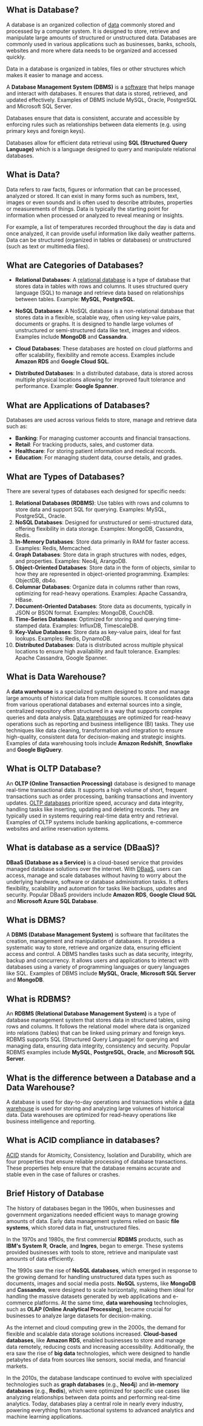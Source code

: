 ## What is Database?

A database is an organized collection of [data][1] commonly stored and processed by a computer system. It is designed to store, retrieve and manipulate large amounts of structured or unstructured data. Databases are commonly used in various applications such as businesses, banks, schools, websites and more where data needs to be organized and accessed quickly.

Data in a database is organized in tables, files or other structures which makes it easier to manage and access.

A **Database Management System (DBMS)** is a [software][2] that helps manage and interact with databases. It ensures that data is stored, retrieved, and updated effectively. Examples of DBMS include MySQL, Oracle, PostgreSQL and Microsoft SQL Server.

Databases ensure that data is consistent, accurate and accessible by enforcing rules such as relationships between data elements (e.g. using primary keys and foreign keys).

Databases allow for efficient data retrieval using **SQL (Structured Query Language)** which is a language designed to query and manipulate relational databases.

## What is Data?

Data refers to raw facts, figures or information that can be processed, analyzed or stored. It can exist in many forms such as numbers, text, images or even sounds and is often used to describe attributes, properties or measurements of things. Data is typically the starting point for information when processed or analyzed to reveal meaning or insights. 

For example, a list of temperatures recorded throughout the day is data and once analyzed, it can provide useful information like daily weather patterns. Data can be structured (organized in tables or databases) or unstructured (such as text or multimedia files).

## What are Categories of Databases?

- **Relational Databases**: A [relational database][3] is a type of database that stores data in tables with rows and columns. It uses structured query language (SQL) to manage and retrieve data based on relationships between tables. Example: **MySQL**, **PostgreSQL**.
    
- **NoSQL Databases**: A NoSQL database is a non-relational database that stores data in a flexible, scalable way, often using key-value pairs, documents or graphs. It is designed to handle large volumes of unstructured or semi-structured data like text, images and videos. Examples include **MongoDB** and **Cassandra**.
    
- **Cloud Databases**: These databases are hosted on cloud platforms and offer scalability, flexibility and remote access. Examples include **Amazon RDS** and **Google Cloud SQL**.
    
- **Distributed Databases**: In a distributed database, data is stored across multiple physical locations allowing for improved fault tolerance and performance. Example: **Google Spanner**.

## What are Applications of Databases?

Databases are used across various fields to store, manage and retrieve data such as:

-   **Banking**: For managing customer accounts and financial transactions.
-   **Retail**: For tracking products, sales, and customer data.
-   **Healthcare**: For storing patient information and medical records.
-   **Education**: For managing student data, course details, and grades.

## What are Types of Databases?

There are several types of databases each designed for specific needs:

1.  **Relational Databases (RDBMS)**: Use tables with rows and columns to store data and support SQL for querying. Examples: MySQL, PostgreSQL, Oracle.
2.  **NoSQL Databases**: Designed for unstructured or semi-structured data, offering flexibility in data storage. Examples: MongoDB, Cassandra, Redis.
3.  **In-Memory Databases**: Store data primarily in RAM for faster access. Examples: Redis, Memcached.
4.  **Graph Databases**: Store data in graph structures with nodes, edges, and properties. Examples: Neo4j, ArangoDB.
5.  **Object-Oriented Databases**: Store data in the form of objects, similar to how they are represented in object-oriented programming. Examples: ObjectDB, db4o.
6.  **Columnar Databases**: Organize data in columns rather than rows, optimizing for read-heavy operations. Examples: Apache Cassandra, HBase.
7.  **Document-Oriented Databases**: Store data as documents, typically in JSON or BSON format. Examples: MongoDB, CouchDB.
8.  **Time-Series Databases**: Optimized for storing and querying time-stamped data. Examples: InfluxDB, TimescaleDB.
9.  **Key-Value Databases**: Store data as key-value pairs, ideal for fast lookups. Examples: Redis, DynamoDB.
10.  **Distributed Databases**: Data is distributed across multiple physical locations to ensure high availability and fault tolerance. Examples: Apache Cassandra, Google Spanner.

## What is Data Warehouse?

A **data warehouse** is a specialized system designed to store and manage large amounts of historical data from multiple sources. It consolidates data from various operational databases and external sources into a single, centralized repository often structured in a way that supports complex queries and data analysis. [Data warehouses][6] are optimized for read-heavy operations such as reporting and business intelligence (BI) tasks. They use techniques like data cleaning, transformation and integration to ensure high-quality, consistent data for decision-making and strategic insights. Examples of data warehousing tools include **Amazon Redshift**, **Snowflake** and **Google BigQuery**.

## What is OLTP Database?

An **OLTP (Online Transaction Processing)** database is designed to manage real-time transactional data. It supports a high volume of short, frequent transactions such as order processing, banking transactions and inventory updates. [OLTP databases][5] prioritize speed, accuracy and data integrity, handling tasks like inserting, updating and deleting records. They are typically used in systems requiring real-time data entry and retrieval. Examples of OLTP systems include banking applications, e-commerce websites and airline reservation systems.

## What is database as a service (DBaaS)?

**DBaaS (Database as a Service)** is a cloud-based service that provides managed database solutions over the internet. With [DBaaS][7], users can access, manage and scale databases without having to worry about the underlying hardware, software or database administration tasks. It offers flexibility, scalability and automation for tasks like backups, updates and security. Popular DBaaS providers include **Amazon RDS**, **Google Cloud SQL** and **Microsoft Azure SQL Database**.

## What is DBMS?

A **DBMS (Database Management System)** is software that facilitates the creation, management and manipulation of databases. It provides a systematic way to store, retrieve and organize data, ensuring efficient access and control. A DBMS handles tasks such as data security, integrity, backup and concurrency. It allows users and applications to interact with databases using a variety of programming languages or query languages like SQL. Examples of DBMS include **MySQL**, **Oracle**, **Microsoft SQL Server** and **MongoDB**.

## What is RDBMS?

An **RDBMS (Relational Database Management System)** is a type of database management system that stores data in structured tables, using rows and columns. It follows the relational model where data is organized into relations (tables) that can be linked using primary and foreign keys. RDBMS supports SQL (Structured Query Language) for querying and managing data, ensuring data integrity, consistency and security. Popular RDBMS examples include **MySQL**, **PostgreSQL**, **Oracle**, and **Microsoft SQL Server**.

## What is the difference between a Database and a Data Warehouse?

A database is used for day-to-day operations and transactions while a [data warehouse][6] is used for storing and analyzing large volumes of historical data. Data warehouses are optimized for read-heavy operations like business intelligence and reporting.

## What is ACID compliance in databases?

[ACID][4] stands for Atomicity, Consistency, Isolation and Durability, which are four properties that ensure reliable processing of database transactions. These properties help ensure that the database remains accurate and stable even in the case of failures or crashes.

## Brief History of Database

The history of databases began in the 1960s, when businesses and government organizations needed efficient ways to manage growing amounts of data. Early data management systems relied on basic **file systems**, which stored data in flat, unstructured files. 

In the 1970s and 1980s, the first commercial **RDBMS** products, such as **IBM's System R**, **Oracle**, and **Ingres**, began to emerge. These systems provided businesses with tools to store, retrieve and manipulate vast amounts of data efficiently. 

The 1990s saw the rise of **NoSQL databases**, which emerged in response to the growing demand for handling unstructured data types such as documents, images and social media posts. **NoSQL** systems, like **MongoDB** and **Cassandra**, were designed to scale horizontally, making them ideal for handling the massive datasets generated by web applications and e-commerce platforms. At the same time, **data warehousing** technologies, such as **OLAP (Online Analytical Processing)**, became crucial for businesses to analyze large datasets for decision-making.

As the internet and cloud computing grew in the 2000s, the demand for flexible and scalable data storage solutions increased. **Cloud-based databases**, like **Amazon RDS**, enabled businesses to store and manage data remotely, reducing costs and increasing accessibility. Additionally, the era saw the rise of **big data** technologies, which were designed to handle petabytes of data from sources like sensors, social media, and financial markets.

In the 2010s, the database landscape continued to evolve with specialized technologies such as **graph databases** (e.g., **Neo4j**) and **in-memory databases** (e.g., **Redis**), which were optimized for specific use cases like analyzing relationships between data points and performing real-time analytics. Today, databases play a central role in nearly every industry, powering everything from transactional systems to advanced analytics and machine learning applications.

[1]: https://en.wikipedia.org/wiki/Data
[2]: https://en.wikipedia.org/wiki/Software
[3]: https://en.wikipedia.org/wiki/Relational_database
[4]: https://en.wikipedia.org/wiki/ACID
[5]: https://en.wikipedia.org/wiki/Online_transaction_processing
[6]: https://en.wikipedia.org/wiki/Data_warehouse
[7]: https://en.wikipedia.org/wiki/Cloud_database
